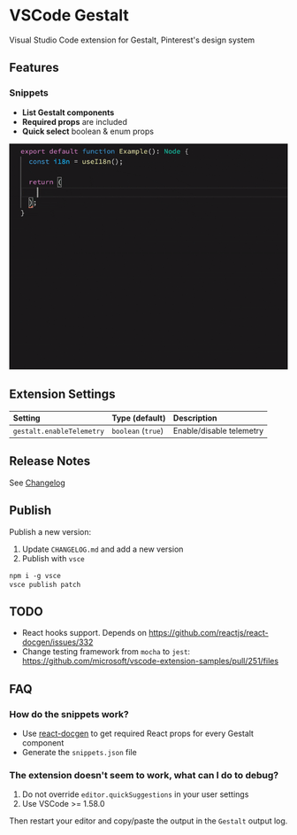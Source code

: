 # VSCode Gestalt

Visual Studio Code extension for Gestalt, Pinterest's design system

## Features

### Snippets

- **List Gestalt components**
- **Required props** are included
- **Quick select** boolean & enum props

<img src="images/vscode-gestalt-snippets-optimized.gif" width="800" alt="Snippet support for VSCode Gestalt" />

## Extension Settings

| Setting                   | Type (default)     | Description              |
| :------------------------ | :----------------- | :----------------------- |
| `gestalt.enableTelemetry` | `boolean` (`true`) | Enable/disable telemetry |

## Release Notes

See [Changelog](./CHANGELOG.md)

## Publish

Publish a new version:

1. Update `CHANGELOG.md` and add a new version
2. Publish with `vsce`

```
npm i -g vsce
vsce publish patch
```

## TODO

- React hooks support. Depends on https://github.com/reactjs/react-docgen/issues/332
- Change testing framework from `mocha` to `jest`: https://github.com/microsoft/vscode-extension-samples/pull/251/files

## FAQ

### How do the snippets work?

- Use [react-docgen](https://github.com/reactjs/react-docgen) to get required React props for every Gestalt component
- Generate the `snippets.json` file

### The extension doesn't seem to work, what can I do to debug?

1. Do not override `editor.quickSuggestions` in your user settings
2. Use VSCode >= 1.58.0

Then restart your editor and copy/paste the output in the `Gestalt` output log.
